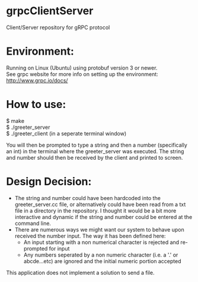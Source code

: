 # grpcClientServer
Client/Server repository for gRPC protocol

Environment:
============
Running on Linux (Ubuntu) using protobuf version 3 or newer.  
See grpc website for more info on setting up the environment: http://www.grpc.io/docs/

How to use:
===========
$ make  
$ ./greeter_server  
$ ./greeter_client (in a seperate terminal window)  

You will then be prompted to type a string and then a number (specifically an int) in the terminal where the greeter_server was executed.
The string and number should then be received by the client and printed to screen.

Design Decision:
================
* The string and number could have been hardcoded into the greeter_server.cc file, or alternatively could have been read from a txt file in a directory in the repository. I thought it would be a bit more interactive and dynamic if the string and number could be entered at the command line.
* There are numerous ways we might want our system to behave upon received the number input. The way it has been defined here:
    - An input starting with a non numerical character is rejected and re-prompted for input
    - Any numbers seperated by a non numeric character (i.e. a '.' or abcde...etc) are ignored and the initial numeric portion accepted


This application does not implement a solution to send a file.
